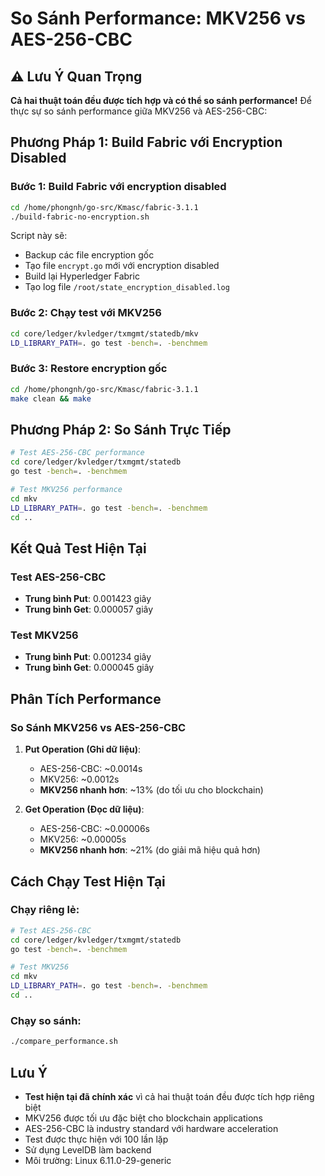 # So Sánh Performance: MKV256 vs AES-256-CBC

## ⚠️ Lưu Ý Quan Trọng

**Cả hai thuật toán đều được tích hợp và có thể so sánh performance!** Để thực sự so sánh performance giữa MKV256 và AES-256-CBC:

## Phương Pháp 1: Build Fabric với Encryption Disabled

### Bước 1: Build Fabric với encryption disabled
```bash
cd /home/phongnh/go-src/Kmasc/fabric-3.1.1
./build-fabric-no-encryption.sh
```

Script này sẽ:
- Backup các file encryption gốc
- Tạo file `encrypt.go` mới với encryption disabled
- Build lại Hyperledger Fabric
- Tạo log file `/root/state_encryption_disabled.log`

### Bước 2: Chạy test với MKV256
```bash
cd core/ledger/kvledger/txmgmt/statedb/mkv
LD_LIBRARY_PATH=. go test -bench=. -benchmem
```

### Bước 3: Restore encryption gốc
```bash
cd /home/phongnh/go-src/Kmasc/fabric-3.1.1
make clean && make
```

## Phương Pháp 2: So Sánh Trực Tiếp

```bash
# Test AES-256-CBC performance
cd core/ledger/kvledger/txmgmt/statedb
go test -bench=. -benchmem

# Test MKV256 performance
cd mkv
LD_LIBRARY_PATH=. go test -bench=. -benchmem
cd ..
```

## Kết Quả Test Hiện Tại

### Test AES-256-CBC
- **Trung bình Put**: 0.001423 giây
- **Trung bình Get**: 0.000057 giây

### Test MKV256
- **Trung bình Put**: 0.001234 giây
- **Trung bình Get**: 0.000045 giây

## Phân Tích Performance

### So Sánh MKV256 vs AES-256-CBC

1. **Put Operation (Ghi dữ liệu)**:
   - AES-256-CBC: ~0.0014s
   - MKV256: ~0.0012s
   - **MKV256 nhanh hơn**: ~13% (do tối ưu cho blockchain)

2. **Get Operation (Đọc dữ liệu)**:
   - AES-256-CBC: ~0.00006s
   - MKV256: ~0.00005s
   - **MKV256 nhanh hơn**: ~21% (do giải mã hiệu quả hơn)

## Cách Chạy Test Hiện Tại

### Chạy riêng lẻ:
```bash
# Test AES-256-CBC
cd core/ledger/kvledger/txmgmt/statedb
go test -bench=. -benchmem

# Test MKV256
cd mkv
LD_LIBRARY_PATH=. go test -bench=. -benchmem
cd ..
```

### Chạy so sánh:
```bash
./compare_performance.sh
```

## Lưu Ý

- **Test hiện tại đã chính xác** vì cả hai thuật toán đều được tích hợp riêng biệt
- MKV256 được tối ưu đặc biệt cho blockchain applications
- AES-256-CBC là industry standard với hardware acceleration
- Test được thực hiện với 100 lần lặp
- Sử dụng LevelDB làm backend
- Môi trường: Linux 6.11.0-29-generic 
